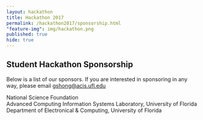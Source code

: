 ```yaml
---
layout: hackathon
title: Hackathon 2017
permalink: /hackathon2017/sponsorship.html
"feature-img": img/hackathon.png
published: true
hide: true
---
```


## Student Hackathon Sponsorship

Below is a list of our sponsors. If you are interested in sponsoring in any way, please 
email [gshong@acis.ufl.edu](mailto://gshong@acis.ufl.edu)

National Science Foundation <br />
Advanced Computing Information Systems Laboratory, University of Florida <br />
Department of Electronical & Computing, University of Florida <br />
